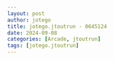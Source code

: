 ```yaml
---
layout: post
author: jotego
title: jotego.jtoutrun - 0645124
date: 2024-09-08
categories: [Arcade, jtoutrun]
tags: [jotego.jtoutrun]
---
```


